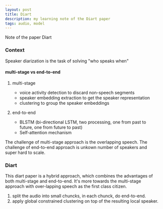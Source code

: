 ```yaml
---
layout: post
title: Diart
description: my learning note of the Diart paper
tags: audio, model
---
```

Note of the paper Diart

### Context

Speaker diarization is the task of solving "who speaks when"

#### multi-stage vs end-to-end

1. multi-stage
    - voice activity detection to discard non-speech segments
    - speaker embedding extraction to get the speaker representation
    - clustering to group the speaker embeddings

2. end-to-end
    - BLSTM (bi-directional LSTM, two processing, one from past to future, one from future to past)
    - Self-attention mechanism

The challenge of multi-stage approach is the overlapping speech.
The challenge of end-to-end approach is unkown number of speakers and super hard to scale.


### Diart

This diart paper is a hybrid approach, which combines the advantages of both multi-stage and end-to-end. It's more towards the multi-stage approach with over-lapping speech as the first class citizen.

1. split the audio into small chuncks, in each chunck, do end-to-end.
2. apply global constrained clustering on top of the resulting local speaker.



